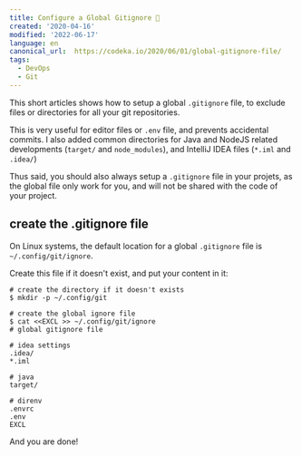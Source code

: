 ```yaml
---
title: Configure a Global Gitignore 🙈
created: '2020-04-16'
modified: '2022-06-17'
language: en
canonical_url:  https://codeka.io/2020/06/01/global-gitignore-file/
tags: 
  - DevOps
  - Git
---
```


This short articles shows how to setup a global `.gitignore` file, to exclude files or directories for all your git repositories.

This is very useful for editor files or `.env` file, and prevents accidental commits.
I also added common directories for Java and NodeJS related developments (`target/` and `node_modules`), and IntelliJ IDEA files (`*.iml` and `.idea/`)

Thus said, you should also always setup a `.gitignore` file in your projets, as the global file only work for you, and will not be shared with the code of your project.

## create the .gitignore file

On Linux systems, the default location for a global `.gitignore` file is `~/.config/git/ignore`.

Create this file if it doesn't exist, and put your content in it: 

```shell
# create the directory if it doesn't exists
$ mkdir -p ~/.config/git

# create the global ignore file
$ cat <<EXCL >> ~/.config/git/ignore
# global gitignore file

# idea settings
.idea/
*.iml

# java
target/

# direnv
.envrc
.env
EXCL
```

And you are done!